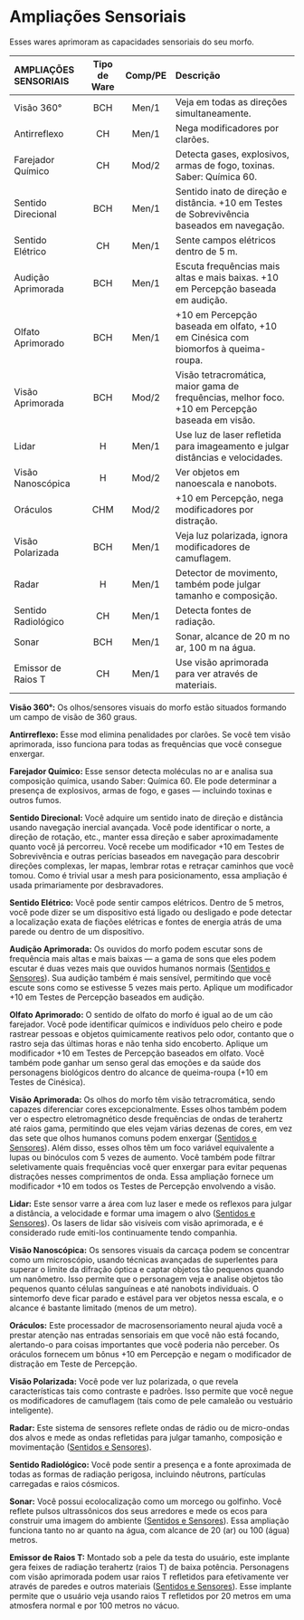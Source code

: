 # Ampliações Sensoriais

Esses wares aprimoram as capacidades sensoriais do seu morfo.

| AMPLIAÇÕES SENSORIAIS | Tipo de Ware | Comp/<!-- CLEANED wbr -->PE | Descrição                                                                                        |
|:--------------------- |:------------:|:-------------------------------------:|:------------------------------------------------------------------------------------------------ |
| Visão 360°            |     BCH      |                 Men/1                 | Veja em todas as direções simultaneamente.                                                       |
| Antirreflexo          |      CH      |                 Men/1                 | Nega modificadores por clarões.                                                                  |
| Farejador Químico     |      CH      |                 Mod/2                 | Detecta gases, explosivos, armas de fogo, toxinas. Saber: Química 60.                            |
| Sentido Direcional    |     BCH      |                 Men/1                 | Sentido inato de direção e distância. +10 em Testes de Sobrevivência baseados em navegação.      |
| Sentido Elétrico      |      CH      |                 Men/1                 | Sente campos elétricos dentro de 5&nbsp;m.                                                       |
| Audição Aprimorada    |     BCH      |                 Men/1                 | Escuta frequências mais altas e mais baixas. +10 em Percepção baseada em audição.                |
| Olfato Aprimorado     |     BCH      |                 Men/1                 | +10 em Percepção baseada em olfato, +10 em Cinésica com biomorfos à queima-roupa.                |
| Visão Aprimorada      |     BCH      |                 Mod/2                 | Visão tetracromática, maior gama de frequências, melhor foco. +10 em Percepção baseada em visão. |
| Lidar                 |      H       |                 Men/1                 | Use luz de laser refletida para imageamento e julgar distâncias e velocidades.                   |
| Visão Nanoscópica     |      H       |                 Mod/2                 | Ver objetos em nanoescala e nanobots.                                                            |
| Oráculos              |     CHM      |                 Mod/2                 | +10 em Percepção, nega modificadores por distração.                                              |
| Visão Polarizada      |     BCH      |                 Men/1                 | Veja luz polarizada, ignora modificadores de camuflagem.                                         |
| Radar                 |      H       |                 Men/1                 | Detector de movimento, também pode julgar tamanho e composição.                                  |
| Sentido Radiológico   |      CH      |                 Men/1                 | Detecta fontes de radiação.                                                                      |
| Sonar                 |     BCH      |                 Men/1                 | Sonar, alcance de 20&nbsp;m no ar, 100&nbsp;m na água.                                           |
| Emissor de Raios T    |      CH      |                 Men/1                 | Use visão aprimorada para ver através de materiais.                                              |

**Visão 360°:** Os olhos/sensores visuais do morfo estão situados formando um campo de visão de 360 graus.

**Antirreflexo:** Esse mod elimina penalidades por clarões. Se você tem visão aprimorada, isso funciona para todas as frequências que você consegue enxergar.

**Farejador Químico:** Esse sensor detecta moléculas no ar e analisa sua composição química, usando Saber: Química 60. Ele pode determinar a presença de explosivos, armas de fogo, e gases — incluindo toxinas e outros fumos.

**Sentido Direcional:** Você adquire um sentido inato de direção e distância usando navegação inercial avançada. Você pode identificar o norte, a direção de rotação, etc., manter essa direção e saber aproximadamente quanto você já percorreu. Você recebe um modificador +10 em Testes de Sobrevivência e outras perícias baseados em navegação para descobrir direções complexas, ler mapas, lembrar rotas e retraçar caminhos que você tomou. Como é trivial usar a mesh para posicionamento, essa ampliação é usada primariamente por desbravadores.

**Sentido Elétrico:** Você pode sentir campos elétricos. Dentro de 5 metros, você pode dizer se um dispositivo está ligado ou desligado e pode detectar a localização exata de fiações elétricas e fontes de energia atrás de uma parede ou dentro de um dispositivo.

**Audição Aprimorada:** Os ouvidos do morfo podem escutar sons de frequência mais altas e mais baixas — a gama de sons que eles podem escutar é duas vezes mais que ouvidos humanos normais ([Sentidos e Sensores](../16/07-senses-and-sensors.md)). Sua audição também é mais sensível, permitindo que você escute sons como se estivesse 5 vezes mais perto. Aplique um modificador +10 em Testes de Percepção baseados em audição.

**Olfato Aprimorado:** O sentido de olfato do morfo é igual ao de um cão farejador. Você pode identificar químicos e indivíduos pelo cheiro e pode rastrear pessoas e objetos quimicamente reativos pelo odor, contanto que o rastro seja das últimas horas e não tenha sido encoberto. Aplique um modificador +10 em Testes de Percepção baseados em olfato. Você também pode ganhar um senso geral das emoções e da saúde dos personagens biológicos dentro do alcance de queima-roupa (+10 em Testes de Cinésica).

**Visão Aprimorada:** Os olhos do morfo têm visão tetracromática, sendo capazes diferenciar cores excepcionalmente. Esses olhos também podem ver o espectro eletromagnético desde frequências de ondas de terahertz até raios gama, permitindo que eles vejam várias dezenas de cores, em vez das sete que olhos humanos comuns podem enxergar ([Sentidos e Sensores](../16/07-senses-and-sensors.md)). Além disso, esses olhos têm um foco variável equivalente a lupas ou binóculos com 5 vezes de aumento. Você também pode filtrar seletivamente quais frequências você quer enxergar para evitar pequenas distrações nesses comprimentos de onda. Essa ampliação fornece um modificador +10 em todos os Testes de Percepção envolvendo a visão.

**Lidar:** Este sensor varre a área com luz laser e mede os reflexos para julgar a distância, a velocidade e formar uma imagem o alvo ([Sentidos e Sensores](../16/07-senses-and-sensors.md)). Os lasers de lidar são visíveis com visão aprimorada, e é considerado rude emiti-los continuamente tendo companhia.

**Visão Nanoscópica:** Os sensores visuais da carcaça podem se concentrar como um microscópio, usando técnicas avançadas de superlentes para superar o limite da difração óptica e captar objetos tão pequenos quando um nanômetro. Isso permite que o personagem veja e analise objetos tão pequenos quanto células sanguíneas e até nanobots individuais. O sintemorfo deve ficar parado e estável para ver objetos nessa escala, e o alcance é bastante limitado (menos de um metro).

**Oráculos:** Este processador de macrosensoriamento neural ajuda você a prestar atenção nas entradas sensoriais em que você não está focando, alertando-o para coisas importantes que você poderia não perceber. Os oráculos fornecem um bônus +10 em Percepção e negam o modificador de distração em Teste de Percepção.

**Visão Polarizada:** Você pode ver luz polarizada, o que revela características tais como contraste e padrões. Isso permite que você negue os modificadores de camuflagem (tais como de pele camaleão ou vestuário inteligente).

**Radar:** Este sistema de sensores reflete ondas de rádio ou de micro-ondas dos alvos e mede as ondas refletidas para julgar tamanho, composição e movimentação ([Sentidos e Sensores](../16/07-senses-and-sensors.md)).

**Sentido Radiológico:** Você pode sentir a presença e a fonte aproximada de todas as formas de radiação perigosa, incluindo nêutrons, partículas carregadas e raios cósmicos.

**Sonar:** Você possui ecolocalização como um morcego ou golfinho. Você reflete pulsos ultrassônicos dos seus arredores e mede os ecos para construir uma imagem do ambiente ([Sentidos e Sensores](../16/07-senses-and-sensors.md)). Essa ampliação funciona tanto no ar quanto na água, com alcance de 20 (ar) ou 100 (água) metros.

**Emissor de Raios T:** Montado sob a pele da testa do usuário, este implante gera feixes de radiação terahertz (raios T) de baixa potência. Personagens com visão aprimorada podem usar raios T refletidos para efetivamente ver através de paredes e outros materiais ([Sentidos e Sensores](../16/07-senses-and-sensors.md)). Esse implante permite que o usuário veja usando raios T refletidos por 20 metros em uma atmosfera normal e por 100 metros no vácuo.
